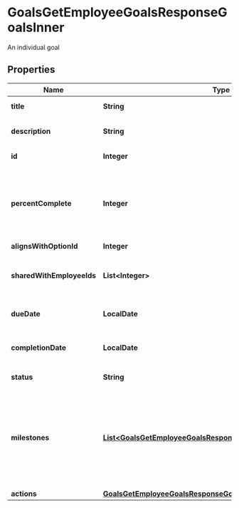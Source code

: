 

# GoalsGetEmployeeGoalsResponseGoalsInner

An individual goal

## Properties

| Name | Type | Description | Notes |
|------------ | ------------- | ------------- | -------------|
|**title** | **String** | Title of the goal. |  [optional] |
|**description** | **String** | A description of the goal. |  [optional] |
|**id** | **Integer** | The id of the goal. |  [optional] |
|**percentComplete** | **Integer** | A percentage (1-100) that denotes how complete the goal is. |  [optional] |
|**alignsWithOptionId** | **Integer** |  |  [optional] |
|**sharedWithEmployeeIds** | **List&lt;Integer&gt;** | Ids of the employees that have access to this goal. |  [optional] |
|**dueDate** | **LocalDate** | The due date of the goal. |  [optional] |
|**completionDate** | **LocalDate** | The date the goal was completed. |  [optional] |
|**status** | **String** | The status of the goal. |  [optional] |
|**milestones** | [**List&lt;GoalsGetEmployeeGoalsResponseGoalsInnerMilestonesInner&gt;**](GoalsGetEmployeeGoalsResponseGoalsInnerMilestonesInner.md) | All milestones for the individual goal. This array will not exist if milestones are not selected for this goal. |  [optional] |
|**actions** | [**GoalsGetEmployeeGoalsResponseGoalsInnerActions**](GoalsGetEmployeeGoalsResponseGoalsInnerActions.md) |  |  [optional] |



